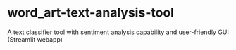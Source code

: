 # word_art-text-analysis-tool

A text classifier tool with sentiment analysis capability and user-friendly GUI (Streamlit webapp)
